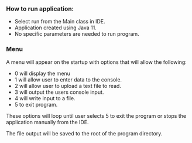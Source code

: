 
### How to run application:
* Select run from the Main class in IDE.
* Application created using Java 11.
* No specific parameters are needed to run program.

### Menu
A menu will appear on the startup with options that will allow the following:
* 0 will display the menu
* 1 will allow user to enter data to the console.
* 2 will allow user to upload a text file to read.
* 3 will output the users console input.
* 4 will write input to a file.
* 5 to exit program.

These options will loop until user selects 5 to exit the program
or stops the application manually from the IDE.

The file output will be saved to the root of the program directory.

